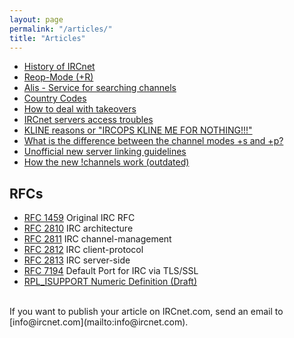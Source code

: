 ```yaml
---
layout: page
permalink: "/articles/"
title: "Articles"
---
```

* [History of IRCnet](/articles/history)
* [Reop-Mode (+R)](/articles/reop)
* [Alis - Service for searching channels](/articles/alis)
* [Country Codes](/articles/country-codes)
* [How to deal with takeovers](/articles/how-to-deal-with-takeovers)
* [IRCnet servers access troubles](/articles/access-troubles)
* [KLINE reasons or "IRCOPS KLINE ME FOR NOTHING!!!"](/articles/kline-reasons)
* [What is the difference between the channel modes +s and +p?](/articles/difference-between-channel-mode-secret-and-private)
* [Unofficial new server linking guidelines](/articles/linking-to-ircnet)
* [How the new !channels work (outdated)](/articles/how-to-deal-with-takeovers)

## RFCs
* [RFC 1459](/articles/rfc-1459)   Original IRC RFC
* [RFC 2810](/articles/rfc-2810)   IRC architecture
* [RFC 2811](/articles/rfc-2811)   IRC channel-management
* [RFC 2812](/articles/rfc-2812)   IRC client-protocol
* [RFC 2813](/articles/rfc-2813)   IRC server-side
* [RFC 7194](/articles/rfc-7194)   Default Port for IRC via TLS/SSL
* [RPL_ISUPPORT Numeric Definition (Draft)](/articles/rpl_isupport)

<br>
If you want to publish your article on IRCnet.com, send an email to [info@ircnet.com](mailto:info@ircnet.com).
